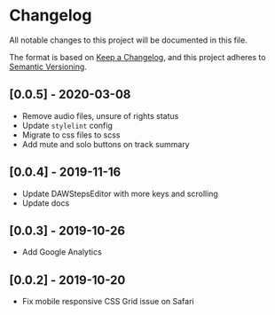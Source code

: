 # Changelog

All notable changes to this project will be documented in this file.

The format is based on [Keep a Changelog](https://keepachangelog.com/en/1.0.0/),
and this project adheres to [Semantic Versioning](https://semver.org/spec/v2.0.0.html).

## [0.0.5] - 2020-03-08

- Remove audio files, unsure of rights status
- Update `stylelint` config
- Migrate to css files to scss
- Add mute and solo buttons on track summary

## [0.0.4] - 2019-11-16

- Update DAWStepsEditor with more keys and scrolling
- Update docs

## [0.0.3] - 2019-10-26

- Add Google Analytics

## [0.0.2] - 2019-10-20

- Fix mobile responsive CSS Grid issue on Safari
